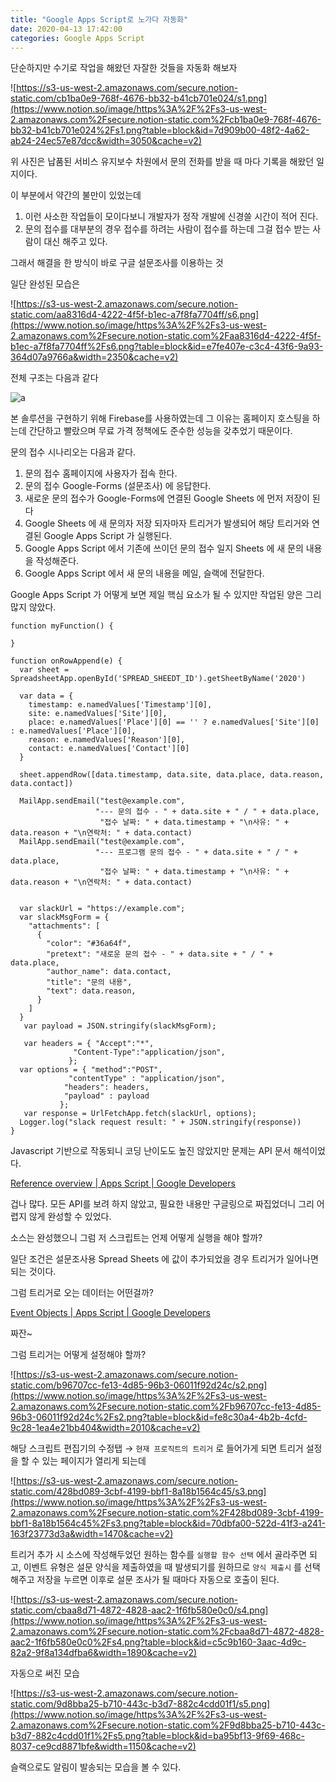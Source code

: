 ```yaml
---
title: "Google Apps Script로 노가다 자동화"
date: 2020-04-13 17:42:00
categories: Google Apps Script
---
```


단순하지만 수기로 작업을 해왔던 자잘한 것들을 자동화 해보자

![https://s3-us-west-2.amazonaws.com/secure.notion-static.com/cb1ba0e9-768f-4676-bb32-b41cb701e024/s1.png](https://www.notion.so/image/https%3A%2F%2Fs3-us-west-2.amazonaws.com%2Fsecure.notion-static.com%2Fcb1ba0e9-768f-4676-bb32-b41cb701e024%2Fs1.png?table=block&id=7d909b00-48f2-4a62-ab24-24ec57e87dcc&width=3050&cache=v2)

위 사진은 납품된 서비스 유지보수 차원에서 문의 전화를 받을 때 마다 기록을 해왔던 일지이다.

이 부분에서 약간의 불만이 있었는데

1. 이런 사소한 작업들이 모이다보니 개발자가 정작 개발에 신경쓸 시간이 적어 진다.
2. 문의 접수를 대부분의 경우 접수를 하려는 사람이 접수를 하는데 그걸 접수 받는 사람이 대신 해주고 있다.

그래서 해결을 한 방식이 바로 구글 설문조사를 이용하는 것

일단 완성된 모습은

![https://s3-us-west-2.amazonaws.com/secure.notion-static.com/aa8316d4-4222-4f5f-b1ec-a7f8fa7704ff/s6.png](https://www.notion.so/image/https%3A%2F%2Fs3-us-west-2.amazonaws.com%2Fsecure.notion-static.com%2Faa8316d4-4222-4f5f-b1ec-a7f8fa7704ff%2Fs6.png?table=block&id=e7fe407e-c3c4-43f6-9a93-364d07a9766a&width=2350&cache=v2)

전체 구조는 다음과 같다

![a](https://www.notion.so/image/https%3A%2F%2Fs3-us-west-2.amazonaws.com%2Fsecure.notion-static.com%2Fba523776-f7f8-4c99-88b7-4bcc8c2faec3%2F__.jpg?table=block&id=59612681-cd9c-4383-9781-7d1a1526ecb3&width=2160&cache=v2)

본 솔루션을 구현하기 위해 Firebase를 사용하였는데 그 이유는 홈페이지 호스팅을 하는데 간단하고 빨랐으며 무료 가격 정책에도 준수한 성능을 갖추었기 때문이다.

문의 접수 시나리오는 다음과 같다.

1. 문의 접수 홈페이지에 사용자가 접속 한다.
2. 문의 접수 Google-Forms (설문조사) 에 응답한다.
3. 새로운 문의 접수가 Google-Forms에 연결된 Google Sheets 에 먼저 저장이 된다
4. Google Sheets 에 새 문의자 저장 되자마자 트리거가 발생되어 해당 트리거와 연결된 Google Apps Script 가 실행된다.
5. Google Apps Script 에서 기존에 쓰이던 문의 접수 일지 Sheets 에 새 문의 내용을 작성해준다.
6. Google Apps Script 에서 새 문의 내용을 메일, 슬랙에 전달한다.

Google Apps Script 가 어떻게 보면 제일 핵심 요소가 될 수 있지만 작업된 양은 그리 많지 않았다.

    function myFunction() {
      
    }
    
    function onRowAppend(e) {
      var sheet = SpreadsheetApp.openById('SPREAD_SHEEDT_ID').getSheetByName('2020')
      
      var data = {
        timestamp: e.namedValues['Timestamp'][0],
        site: e.namedValues['Site'][0],
        place: e.namedValues['Place'][0] == '' ? e.namedValues['Site'][0] : e.namedValues['Place'][0],
        reason: e.namedValues['Reason'][0],
        contact: e.namedValues['Contact'][0]
      }
      
      sheet.appendRow([data.timestamp, data.site, data.place, data.reason, data.contact])
      
      MailApp.sendEmail("test@example.com",
                       "--- 문의 접수 - " + data.site + " / " + data.place,
                        "접수 날짜: " + data.timestamp + "\n사유: " + data.reason + "\n연락처: " + data.contact)
      MailApp.sendEmail("test@example.com",
                       "--- 프로그램 문의 접수 - " + data.site + " / " + data.place,
                        "접수 날짜: " + data.timestamp + "\n사유: " + data.reason + "\n연락처: " + data.contact)
      
      
      var slackUrl = "https://example.com";
      var slackMsgForm = {
        "attachments": [
          {
            "color": "#36a64f",
            "pretext": "새로운 문의 접수 - " + data.site + " / " + data.place,
            "author_name": data.contact,
            "title": "문의 내용",
            "text": data.reason,
          }
        ]
      }
       var payload = JSON.stringify(slackMsgForm);
    
       var headers = { "Accept":"*", 
                  "Content-Type":"application/json", 
                 };
      var options = { "method":"POST",
                 "contentType" : "application/json",
                "headers": headers,
                "payload" : payload
               };
       var response = UrlFetchApp.fetch(slackUrl, options);
      Logger.log("slack request result: " + JSON.stringify(response))
    }

Javascript 기반으로 작동되니 코딩 난이도도 높진 않았지만 문제는 API 문서 해석이었다.

[Reference overview | Apps Script | Google Developers](https://developers.google.com/apps-script/reference)

겁나 많다. 모든 API를 보려 하지 않았고, 필요한 내용만 구글링으로 짜집었더니 그리 어렵지 않게 완성할 수 있었다.

소스는 완성했으니 그럼 저 스크립트는 언제 어떻게 실행을 해야 할까?

일단 조건은 설문조사용 Spread Sheets 에 값이 추가되었을 경우 트리거가 일어나면 되는 것이다.

그럼 트리거로 오는 데이터는 어떤걸까?

[Event Objects | Apps Script | Google Developers](https://developers.google.com/apps-script/guides/triggers/events#form-submit)

짜잔~

그럼 트리거는 어떻게 설정해야 할까?

![https://s3-us-west-2.amazonaws.com/secure.notion-static.com/b96707cc-fe13-4d85-96b3-06011f92d24c/s2.png](https://www.notion.so/image/https%3A%2F%2Fs3-us-west-2.amazonaws.com%2Fsecure.notion-static.com%2Fb96707cc-fe13-4d85-96b3-06011f92d24c%2Fs2.png?table=block&id=fe8c30a4-4b2b-4cfd-9c28-1ea4e21bb404&width=2010&cache=v2)

해당 스크립트 편집기의 수정탭 → `현재 프로직트의 트리거` 로 들어가게 되면 트리거 설정을 할 수 있는 페이지가 열리게 되는데

![https://s3-us-west-2.amazonaws.com/secure.notion-static.com/428bd089-3cbf-4199-bbf1-8a18b1564c45/s3.png](https://www.notion.so/image/https%3A%2F%2Fs3-us-west-2.amazonaws.com%2Fsecure.notion-static.com%2F428bd089-3cbf-4199-bbf1-8a18b1564c45%2Fs3.png?table=block&id=70dbfa00-522d-41f3-a241-163f23773d3a&width=1470&cache=v2)

트리거 추가 시 소스에 작성해두었던 원하는 함수를 `실행할 함수 선택` 에서 골라주면 되고, 이벤트 유형은 설문 양식을 제출하였을 때 발생되기를 원하므로 `양식 제출시` 를 선택해주고 저장을 누르면 이후로 설문 조사가 될 때마다 자동으로 호출이 된다.

![https://s3-us-west-2.amazonaws.com/secure.notion-static.com/cbaa8d71-4872-4828-aac2-1f6fb580e0c0/s4.png](https://www.notion.so/image/https%3A%2F%2Fs3-us-west-2.amazonaws.com%2Fsecure.notion-static.com%2Fcbaa8d71-4872-4828-aac2-1f6fb580e0c0%2Fs4.png?table=block&id=c5c9b160-3aac-4d9c-82a2-9f8a134dfba6&width=1890&cache=v2)

자동으로 써진 모습

![https://s3-us-west-2.amazonaws.com/secure.notion-static.com/9d8bba25-b710-443c-b3d7-882c4cdd01f1/s5.png](https://www.notion.so/image/https%3A%2F%2Fs3-us-west-2.amazonaws.com%2Fsecure.notion-static.com%2F9d8bba25-b710-443c-b3d7-882c4cdd01f1%2Fs5.png?table=block&id=ba95bf13-9f69-468c-8037-ce9cd8871bfe&width=1150&cache=v2)

슬랙으로도 알림이 발송되는 모습을 볼 수 있다.
